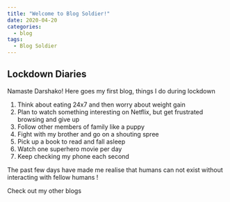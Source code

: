 ```yaml
---
title: "Welcome to Blog Soldier!"
date: 2020-04-20
categories:
  - blog
tags:
  - Blog Soldier
---
```


## Lockdown Diaries
Namaste Darshako! Here goes my first blog, things I do during lockdown
1. Think about eating 24x7 and then worry about weight gain
2. Plan to watch something interesting on Netflix, but get frustrated browsing and give up
3. Follow other members of family like a puppy
4. Fight with my brother and go on a shouting spree
5. Pick up a book to read and fall asleep
6. Watch one superhero movie per day
7. Keep checking my phone each second 

The past few days have made me realise that humans can not exist without interacting with fellow humans ! 


Check out my other blogs
